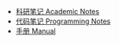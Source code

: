 <!-- _sidebar.md -->

- [科研笔记 Academic Notes](notes/)
- [代码笔记 Programming Notes](programming/)
- [手册 Manual](manual/)

